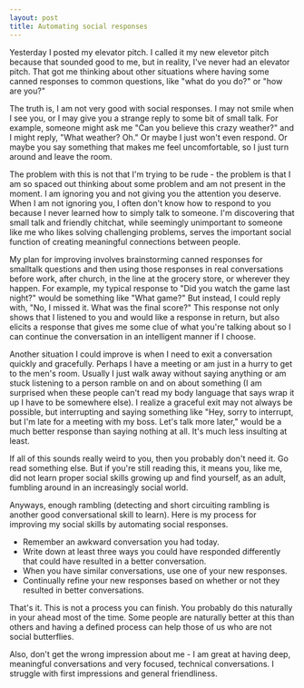 ```yaml
---
layout: post
title: Automating social responses
---
```


Yesterday I posted my elevator pitch. I called it my new elevetor pitch because that sounded good
to me, but in reality, I've never had an elevator pitch. That got me thinking about other situations
where having some canned responses to common questions, like "what do you do?" or "how are you?"

The truth is, I am not very good with social responses. I may not smile when I see you, or I may
give you a strange reply to some bit of small talk. For example, someone might ask me "Can you
believe this crazy weather?" and I might reply, "What weather? Oh." Or maybe I just won't even
respond. Or maybe you say something that makes me feel uncomfortable, so I just turn around and
leave the room.

The problem with this is not that I'm trying to be rude - the problem is that I am so spaced out
thinking about some problem and am not present in the moment. I am ignoring you and not giving
you the attention you deserve. When I am not ignoring you, I often don't know how to respond to
you because I never learned how to simply talk to someone. I'm discovering that small talk and friendly
chitchat, while seemingly unimportant to someone like me who likes solving challenging problems,
serves the important social function of creating meaningful connections between people.

My plan for improving involves brainstorming canned responses for smalltalk questions
and then using those responses in real conversations before work, after church, in the line at the grocery store,
or wherever they happen. For example, my typical response to "Did you watch the game last night?"
would be something like "What game?" But instead, I could reply with, "No, I missed it. What was
the final score?" This response not only shows that I listened to you and would like a response in return, but
also elicits a response that gives me some clue of what you're talking about so I can continue the
conversation in an intelligent manner if I choose.

Another situation I could improve is when I need to exit a conversation quickly and gracefully.
Perhaps I have a meeting or am just in a hurry to get to the men's room. Usually I just walk
away without saying anything or am stuck listening to a person ramble on and on about something
(I am surprised when these people can't read my body language that says wrap it up I have to be
somewhere else). I realize a graceful exit may not always be possible, but interrupting and saying
something like "Hey, sorry to interrupt, but I'm late for a meeting with my boss. Let's talk more
later," would be a much better response than saying nothing at all. It's much less insulting at least.

If all of this sounds really weird to you, then you probably don't need it. Go read something else.
But if you're still reading this, it means you, like me, did not learn proper social skills growing
up and find yourself, as an adult, fumbling around in an increasingly social world.

Anyways, enough rambling (detecting and short circuiting rambling is another good conversational
skill to learn). Here is my process for improving my social skills by automating social responses.

- Remember an awkward conversation you had today.
- Write down at least three ways you could have responded differently that could have resulted in
  a better conversation.
- When you have similar conversations, use one of your new responses.
- Continually refine your new responses based on whether or not they resulted in better conversations.

That's it. This is not a process you can finish. You probably do this naturally in your ahead most
of the time. Some people are naturally better at this than others and having a defined process can
help those of us who are not social butterflies.

Also, don't get the wrong impression about me - I am great at having deep, meaningful conversations
and very focused, technical conversations. I struggle with first impressions and general friendliness.
